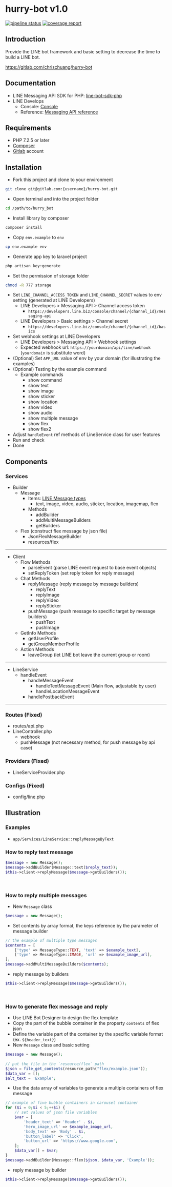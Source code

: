 # hurry-bot v1.0

[![pipeline status](https://gitlab.com/chrischuang/hurry-bot/badges/master/pipeline.svg)](https://gitlab.com/chrischuang/hurry-bot/-/commits/master)
[![coverage report](https://gitlab.com/chrischuang/hurry-bot/badges/master/coverage.svg)](https://gitlab.com/chrischuang/hurry-bot/-/commits/master)

## Introduction
Provide the LINE bot framework and basic setting to decrease the time to build a LINE bot.

https://gitlab.com/chrischuang/hurry-bot

## Documentation
 - LINE Messaging API SDK for PHP: [line-bot-sdk-php](https://github.com/line/line-bot-sdk-php)
 - LINE Develops
   - Console: [Console](https://developers.line.biz/console/)
   - Reference: [Messaging API reference](https://developers.line.biz/en/reference/messaging-api/)

## Requirements
 - PHP 7.2.5 or later
 - [Composer](https://getcomposer.org/download/)
 - [Gitlab](https://gitlab.com/) account

## Installation
 - Fork this project and clone to your environment
```bash
git clone git@gitlab.com:{username}/hurry-bot.git
```
 - Open terminal and into the project folder
```bash
cd /path/to/hurry_bot
```
 - Install library by composer
```bash
composer install
```
 - Copy `env.example` to `env`
```bash
cp env.example env
```
 - Generate app key to laravel project
```bash
php artisan key:generate
``` 
 - Set the permission of storage folder
```bash
chmod -R 777 storage
```
 - Set `LINE_CHANNEL_ACCESS_TOKEN` and `LINE_CHANNEL_SECRET` values to env setting (generated at LINE Developers)
   - LINE Developers > Messaging API > Channel access token
     - `https://developers.line.biz/console/channel/{channel_id}/messaging-api`
   - LINE Developers > Basic settings > Channel secret
     - `https://developers.line.biz/console/channel/{channel_id}/basics`
 - Set webhook settings at LINE Developers
   - LINE Developers > Messaging API > Webhook settings
   - Expected webhook url: `https://yourdomain/api/line/webhook` (`yourdomain` is substitute word)
 - (Optional) Set `APP_URL` value of env by your domain (for illustrating the examples)
 - (Optional) Testing by the example command
   - Example commands
     - show command
     - show text
     - show image
     - show sticker
     - show location
     - show video
     - show audio
     - show multiple message
     - show flex
     - show flex2
 - Adjust `handleEvent` ref methods of LineService class for user features
 - Run and check
 - Done
​
## Components
 ### Services
   - Builder
     - Message
       - Items: [LINE Message types](https://developers.line.biz/en/docs/messaging-api/message-types/)
         - text, image, video, audio, sticker, location, imagemap, flex
       - Methods
         - addBuilder
         - addMultiMessageBuilders
         - getBuilders
     - Flex (construct flex message by json file)
       - JsonFlexMessageBuilder
       - resources/flex

   ---
 
   - Client
      - Flow Methods
        - parseEvent (parse LINE event request to base event objects)
        - setReplyToken (set reply token for reply message)
      - Chat Methods
        - replyMessage (reply message by message builders)
          - replyText
          - replyImage
          - replyVideo
          - replySticker
        - pushMessage (push message to specific target by message builders)
          - pushText
          - pushImage
      - GetInfo Methods
        - getUserProfile
        - getGroupMemberProfile
      - Action Methods
        - leaveGroup (let LINE bot leave the current group or room)

   ---

   - LineService
     - handleEvent
       - handleMessageEvent
         - handleTextMessageEvent (Main flow, adjustable by user)
         - handleLocationMessageEvent
       - handlePostbackEvent
 
   ---

 ### Routes (Fixed)
   - routes/api.php
   - LineController.php
     - webhook
     - pushMessage (not necessary method, for push message by api case)
 ### Providers (Fixed)
   - LineServiceProvider.php

 ### Configs (Fixed)
   - config/line.php
​
## Illustration
### Examples
 - `app/Services/LineService::replyMessageByText`
​
### How to reply text message
```php
$message = new Message();
$message->addBuilder(Message::text($reply_text));
$this->client->replyMessage($message->getBuilders());
```
​
### How to reply multiple messages
  - New `Message` class
```php
$message = new Message();
```
  - Set contents by array format, the keys reference by the parameter of message builder
```php
// the example of multiple type messages
$contents = [
    ['type' => MessageType::TEXT, 'text' => $example_text],
    ['type' => MessageType::IMAGE, 'url' => $example_image_url],
];
$message->addMultiMessageBuilders($contents);
```
  - reply message by builders 
```php
$this->client->replyMessage($message->getBuilders());
```
​
### How to generate flex message and reply
  - Use LINE Bot Designer to design the flex template
  - Copy the part of the bubble container in the property `contents` of flex json
  - Define the variable part of the container by the specific variable format (ex. `${header_text}`)
  - New `Message` class and basic setting
```php
$message = new Message();
​
// put the file in the `resource/flex` path
$json = file_get_contents(resource_path("flex/example.json"));
$data_var = [];
$alt_text = 'Example';
```
  - Use the data array of variables to generate a multiple containers of flex message
```php
// example of five bubble containers in carousel container
for ($i = 0;$i < 5;++$i) {
    // set values of json file variables
    $var = [
        'header_text' => 'Header' . $i,
        'hero_image_url' => $example_image_url,
        'body_text' => 'Body' . $i,
        'button_label' => 'Click',
        'button_url' => 'https://www.google.com',
    ];
    $data_var[] = $var;
}
$message->addBuilder(Message::flex($json, $data_var, 'Example'));
```
  - reply message by builder
```php
$this->client->replyMessage($message->getBuilders());
```
